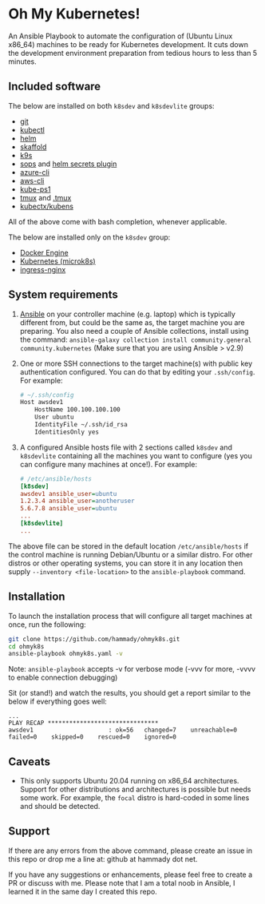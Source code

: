 # Oh My Kubernetes!
An Ansible Playbook to automate the configuration of (Ubuntu Linux x86_64) machines
to be ready for Kubernetes development. It cuts down the development
environment preparation from tedious hours to less than 5 minutes.

## Included software

The below are installed on both `k8sdev` and `k8sdevlite` groups:

- [git](https://git-scm.com/)
- [kubectl](https://kubernetes.io/docs/tasks/tools/install-kubectl/)
- [helm](https://helm.sh/)
- [skaffold](https://skaffold.dev/)
- [k9s](https://github.com/derailed/k9s)
- [sops](https://github.com/mozilla/sops) and [helm secrets plugin](https://github.com/zendesk/helm-secrets)
- [azure-cli](https://docs.microsoft.com/en-us/cli/azure/)
- [aws-cli](https://docs.aws.amazon.com/cli/latest/userguide/getting-started-install.html)
- [kube-ps1](https://github.com/jonmosco/kube-ps1)
- [tmux](https://tmuxcheatsheet.com/) and [.tmux](https://github.com/gpakosz/.tmux)
- [kubectx/kubens](https://github.com/ahmetb/kubectx)

All of the above come with bash completion, whenever applicable.

The below are installed only on the `k8sdev` group:
- [Docker Engine](https://docs.docker.com/engine/install/ubuntu/)
- [Kubernetes (microk8s)](https://microk8s.io/)
- [ingress-nginx](https://kubernetes.github.io/ingress-nginx/)

## System requirements
1. [Ansible](https://docs.ansible.com/ansible/latest/installation_guide/intro_installation.html?extIdCarryOver=true&sc_cid=701f2000001OH7YAAW) on your controller machine (e.g. laptop) which is typically different from, but could be the same as, the target machine you are preparing. You also need a couple of Ansible collections, install using the command:
`ansible-galaxy collection install community.general community.kubernetes` (Make sure that you are using Ansible > v2.9)
1. One or more SSH connections to the target machine(s) with public key authentication configured. You can do that by editing your `.ssh/config`. For example:
    ```bash
    # ~/.ssh/config
    Host awsdev1
        HostName 100.100.100.100
        User ubuntu
        IdentityFile ~/.ssh/id_rsa
        IdentitiesOnly yes
    ```

1. A configured Ansible hosts file with 2 sections called `k8sdev` and `k8sdevlite`
containing all the machines you want to configure (yes you can configure many machines at once!). For example:
    ```ini
    # /etc/ansible/hosts
    [k8sdev]
    awsdev1 ansible_user=ubuntu
    1.2.3.4 ansible_user=anotheruser
    5.6.7.8 ansible_user=ubuntu
    ...
    [k8sdevlite]
    ...
    ```

The above file can be stored in the default location `/etc/ansible/hosts` if the control machine is running Debian/Ubuntu or a similar distro. For other distros or other operating systems, you can store it in any location then supply `--inventory <file-location>` to the `ansible-playbook` command.

## Installation
To launch the installation process that will configure all target
machines at once, run the following:
```bash
git clone https://github.com/hammady/ohmyk8s.git
cd ohmyk8s
ansible-playbook ohmyk8s.yaml -v
```
Note: `ansible-playbook` accepts -v for verbose mode (-vvv for more, -vvvv to enable connection debugging)

Sit (or stand!) and watch the results, you should get a report similar to the below if everything goes well:
```
...
PLAY RECAP *******************************
awsdev1                     : ok=56   changed=7    unreachable=0    failed=0    skipped=0    rescued=0    ignored=0   
```

## Caveats
- This only supports Ubuntu 20.04 running on x86_64 architectures.
Support for other distributions and architectures is possible but needs some work.
For example, the `focal` distro is hard-coded in some lines and should be detected.

## Support
If there are any errors from the above command, please create an issue in this repo or drop
me a line at: github at hammady dot net.

If you have any suggestions or enhancements, please feel free to create a PR or discuss
with me. Please note that I am a total noob in Ansible, I learned it in the same day
I created this repo.
